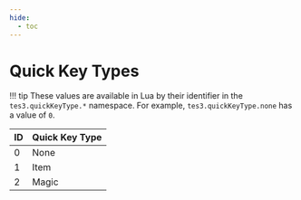 ```yaml
---
hide:
  - toc
---
```


# Quick Key Types

!!! tip
	These values are available in Lua by their identifier in the `tes3.quickKeyType.*` namespace. For example, `tes3.quickKeyType.none` has a value of `0`.

ID | Quick Key Type
-- | ----------------
0  | None
1  | Item
2  | Magic
